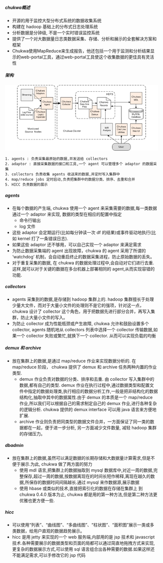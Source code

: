 ##### chukwa概述

- 开源的用于监控大型分布式系统的数据收集系统
- 构建在 hadoop 基础上的分布式日志处理系统
- 分析数据是分钟级, 不是一个实时错误监控系统
- 提供了一个对大数据量日志类数据采集、存储、分析和展示的全套解决方案和框架
- Chukwa使用MapReduce来生成报告，他还包括一个用于监测和分析结果显示的web-portal工具，通过web-portal工具使这个收集数据的更佳具有灵活性

##### 架构

![基本架构](./基本架构.gif)

```
1. agents : 负责采集最原始的数据,并发送给 collectors
2. adaptor : 直接采集数据的接口和工具,一个 agent 可以管理多个 adaptor 的数据采集
3. collectors 负责收集 agents 收送来的数据,并定时写入集群中
4. map/reduce jobs 定时启动,负责把集群中的数据分类、排序、去重和合并
5. HICC 负责数据的展示
```

##### agents

- 在每个数据的产生端, chukwa 使用一个 agent 来采集需要的数据,每一类数据通过一个 adaptor 来实现, 数据的类型在相应的配置中指定
  - 命令行输出
  - log 文件
- 这些 adaptor 会定期运行(比如每分钟读一次 df 的结果)或事件驱动地执行(比如 kernel 打了一条错误日志).
-  如果这些 adaptor 还不够用，可以自己实现一个 adaptor 来满足需求
- 为防止数据采集端的 agent 出现故障，chukwa 的 agent 采用了所谓的 ‘watchdog’ 机制，会自动重启终止的数据采集进程，防止原始数据的丢失。
- 对于重复采集的数据, 在 chukwa 的数据处理过程中,会自动对它们进行去重. 这样,就可以对于关键的数据在多台机器上部署相同的 agent,从而实现容错的功能.

##### collectors

- agents 采集到的数据,是存储到 hadoop 集群上的. hadoop 集群擅长于处理少量大文件，而对于大量小文件的处理则不是它的强项，针对这一点，chukwa 设计了 collector 这个角色，用于把数据先进行部分合并，再写入集群，防止大量小文件的写入。
- 为防止 collector 成为性能瓶颈或产生故障, chukwa 允许和鼓励设置多个 collector, agents 随机地从 collectors 列表中选择一个 collector 传输数据,如果一个 collector 失败或繁忙,就换下一个 collector. 从而可以实现负载的均衡

##### demux 和 archive

- 放在集群上的数据,是通过 map/reduce 作业来实现数据分析的. 在 map/reduce 阶段， chukwa 提供了 demux 和 archive 任务两种内置的作业类型.
  - demux 作业负责对数据的分类、排序和去重. 由 collector 写入集群中的数据,都有自己的类型. demux 作业在执行过程中,通过数据类型和配置文件中指定的数据处理类,执行相应的数据分析工作,一般是把非结构化的数据结构化,抽取中其中的数据属性.由于 demux 的本质是一个 map/reduce 作业,所以我们可以根据自己的需求制定自己的 demux 作业,进行各种复杂的逻辑分析. chukwa 提供的 demux interface 可以用 java 语言来方便地扩展.
  - archive 作业则负责把同类型的数据文件合并，一方面保证了同一类的数据都在一起，便于进一步分析, 另一方面减少文件数量, 减轻 hadoop 集群的存储压力。

##### dbadmin

- 放在集群上的数据,虽然可以满足数据的长期存储和大数据量计算需求,但是不便于展示.为此, chukwa 做了两方面的努力
  - 使用 mdl 语言,把集群上的数据抽取到 mysql 数据库中,对近一周的数据,完整保存,超过一周的数据,按数据离现在的时间长短作稀释,离现在越久的数据,所保存的数据时间间隔越长.通过 mysql 来作数据源,展示数据
  - 使用 hbase 或类似的技术,直接把索引化的数据在存储在集群上
    到 chukwa 0.4.0 版本为止, chukwa 都是用的第一种方法,但是第二种方法更优雅也更方便一些.

##### hicc

- 可以使用“列表”、“曲线图”、“多曲线图”、“柱状图”、“面积图”展示一类或多类数据，给用户直观的数据趋势展示。
- hicc 是用 jetty 来实现的一个 web 服务端,内部用的是 jsp  技术和 javascript 技术.各种需要展示的数据类型和页面的局都可以通过简直地拖拽方式来实现,更复杂的数据展示方式,可以使用 sql  语言组合出各种需要的数据.如果这样还不能满足需求,可以手修改它的 jsp 代码



